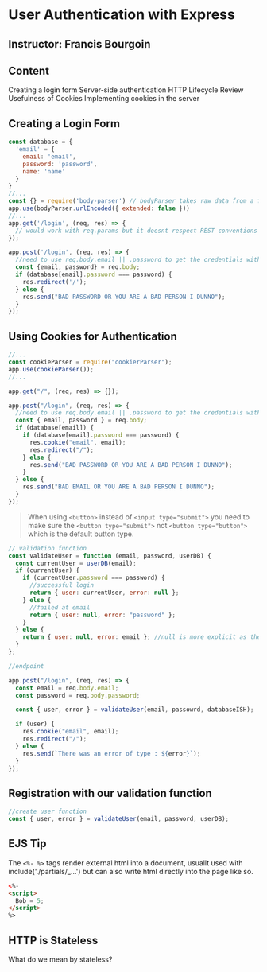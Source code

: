 # User Authentication with Express

## Instructor: Francis Bourgoin

## Content

Creating a login form
Server-side authentication
HTTP Lifecycle Review
Usefulness of Cookies
Implementing cookies in the server

## Creating a Login Form

```javascript
const database = {
  'email' = {
    email: 'email',
    password: 'password',
    name: 'name'
  }
}
//...
const {} = require('body-parser') // bodyParser takes raw data from a form and parses it into an object
app.use(bodyParser.urlEncoded({ extended: false }))
//...
app.get('/login', (req, res) => {
  // would work with req.params but it doesnt respect REST conventions
});

app.post('/login', (req, res) => {
  //need to use req.body.email || .password to get the credentials with a post
  const {email, password} = req.body;
  if (database[email].password === password) {
    res.redirect('/');
  } else {
    res.send("BAD PASSWORD OR YOU ARE A BAD PERSON I DUNNO");
  }
});
```

## Using Cookies for Authentication

```javascript
//...
const cookieParser = require("cookierParser");
app.use(cookieParser());
//...

app.get("/", (req, res) => {});

app.post("/login", (req, res) => {
  //need to use req.body.email || .password to get the credentials with a post
  const { email, password } = req.body;
  if (database[email]) {
    if (database[email].password === password) {
      res.cookie("email", email);
      res.redirect("/");
    } else {
      res.send("BAD PASSWORD OR YOU ARE A BAD PERSON I DUNNO");
    }
  } else {
    res.send("BAD EMAIL OR YOU ARE A BAD PERSON I DUNNO");
  }
});
```

> When using `<button>` instead of `<input type="submit">` you need to make sure the `<button type="submit">` not `<button type="button">` which is the default button type.

```javascript
// validation function
const validateUser = function (email, password, userDB) {
  const currentUser = userDB(email);
  if (currentUser) {
    if (currentUser.password === password) {
      //successful login
      return { user: currentUser, error: null };
    } else {
      //failed at email
      return { user: null, error: "password" };
    }
  } else {
    return { user: null, error: email }; //null is more explicit as the user isn't undefined, the user doesnt exist ++ explicit
  }
};

//endpoint

app.post("/login", (req, res) => {
  const email = req.body.email;
  const password = req.body.password;

  const { user, error } = validateUser(email, passowrd, databaseISH);

  if (user) {
    res.cookie("email", email);
    res.redirect("/");
  } else {
    res.send(`There was an error of type : ${error}`);
  }
});
```

## Registration with our validation function

```javascript
//create user function
const { user, error } = validateUser(email, password, userDB);
```

## EJS Tip

The `<%- %>` tags render external html into a document, usuallt used with include('./partials/\_...') but can also write html directly into the page like so.

```html
<%-
<script>
  Bob = 5;
</script>
%>
```

## HTTP is Stateless

What do we mean by stateless?
